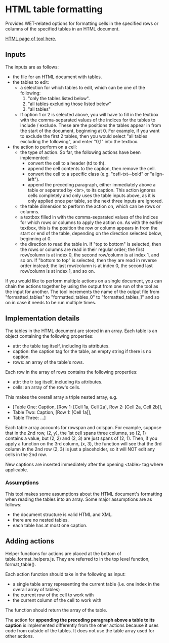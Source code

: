 # HTML table formatting
Provides WET-related options for formatting cells in the specified rows or columns of the specified tables in an HTML document.

[HTML page of tool here.](table_formatter.html)

## Inputs

The inputs are as follows:
- the file for an HTML document with tables.
- the tables to edit:
    - a selection for which tables to edit, which can be one of the following:
        1. "only the tables listed below".
        2. "all tables excluding those listed below"
        3. "all tables"
    - If option 1 or 2 is selected above, you will have to fill in the textbox with the comma-separated values of the indices for the tables to include / exclude. These are the positions the tables appear in from the start of the document, beginning at 0. For example, if you want to exclude the first 2 tables, then you would select "all tables excluding the following", and enter "0,1" into the textbox.
- the action to perform on a cell:
    - the type of action. So far, the following actions have been implemented:
        - convert the cell to a header (td to th).
        - append the cell contents to the caption, then remove the cell.
        - convert the cell to a specific class (e.g. "osfi-txt--bold" or "align-left").
        - append the preceding paragraph, either immediately above a table or separated by &lt;br>, to its caption. This action ignores cells completely and only uses the table inputs above, as it is only applied once per table, so the next three inputs are ignored.
    - the table dimension to perform the action on, which can be rows or columns.
    - a textbox filled in with the comma-separated values of the indices for which rows or columns to apply the action on. As with the earlier textbox, this is the position the row or column appears in from the start or end of the table, depending on the direction selected below, beginning at 0.
    - the direction to read the table in. If "top to bottom" is selected, then the rows or columns are read in their regular order; the first row/column is at index 0, the second row/column is at index 1, and so on. If "bottom to top" is selected, then they are read in reverse order instead; the last row/column is at index 0, the second last row/column is at index 1, and so on.

If you would like to perform multiple actions on a single document, you can chain the actions together by using the output from one run of the tool as the input for another. The tool increments the name of the output file from "formatted_tables" to "formatted_tables_0" to "formatted_tables_1" and so on in case it needs to be run multiple times.

## Implementation details

The tables in the HTML document are stored in an array. Each table is an object containing the following properties:
- attr: the table tag itself, including its attributes.
- caption: the caption tag for the table, an empty string if there is no caption.
- rows: an array of the table's rows.

Each row in the array of rows contains the following properties:
- attr: the tr tag itself, including its attributes.
- cells: an array of the row's cells.

This makes the overall array a triple nested array, e.g.
- [Table One: Caption, [Row 1: [Cell 1a, Cell 2a], Row 2: [Cell 2a, Cell 2b]], 
- Table Two: Caption, [Row 1: [Cell 1a]],
- Table Three: ...]

Each table array accounts for rowspan and colspan. For example, suppose that in the 2nd row, (2, y), the 1st cell spans three columns, so (2, 1) contains a value, but (2, 2) and (2, 3) are just spans of (2, 1). Then, if you apply a function on the 3rd column, (x, 3), the function will see that the 3rd column in the 2nd row (2, 3) is just a placeholder, so it will NOT edit any cells in the 2nd row.

New captions are inserted immediately after the opening &lt;table> tag where applicable.

### Assumptions

This tool makes some assumptions about the HTML document's formatting when reading the tables into an array. Some major assumptions are as follows:
- the document structure is valid HTML and XML.
- there are no nested tables.
- each table has at most one caption.

## Adding actions

Helper functions for actions are placed at the bottom of table_format_helpers.js. They are referred to in the top level function, format_table().

Each action function should take in the following as input:
- a single table array representing the current table (i.e. one index in the overall array of tables)
- the current row of the cell to work with
- the current column of the cell to work with

The function should return the array of the table.

The action for **appending the preceding paragraph above a table to its caption** is implemented differently from the other actions because it uses code from outside of the tables. It does not use the table array used for other actions.
